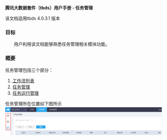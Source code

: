 **腾讯大数据套件（tbds）用户手册 - 任务管理** 

该文档适用tbds 4.0.3.1 版本  

### 目标 
&emsp;&emsp;用户利用该文档能够熟悉任务管理相关模块功能。

### 概要
任务管理包括三个部分：
1. [工作流列表](/workflow/tasks/workflowlist.md)
2. [任务管理](/workflow/tasks/taskmanager.md)
3. [任务运行管理](/workflow/tasks/instancemanager.md)

任务管理所在位置如下图所示
![taskmanager](/workflow/workflow/images/taskmanager.png)
